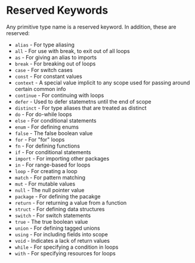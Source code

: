 # Reserved Keywords

Any primitive type name is a reserved keyword. In addition, these are reserved:

* `alias` - For type aliasing
* `all` - For use with break, to exit out of all loops
* `as` - For giving an alias to imports
* `break` - For breaking out of loops
* `case` - For switch cases
* `const` - For constant values
* `context` - A special value implicit to any scope used for passing around certain common info
* `continue` - For continuing with loops
* `defer` - Used to defer statemetns until the end of scope
* `distinct` - For type aliases that are treated as distinct
* `do` - For do-while loops
* `else` - For conditional statements
* `enum` - For defining enums
* `false` - The false boolean value
* `for` - For "for" loops
* `fn` - For defining functions
* `if` - For conditional statements
* `import` - For importing other packages
* `in` - For range-based for loops
* `loop` - For creating a loop
* `match` - For pattern matching
* `mut` - For mutable values
* `null` - The null pointer value
* `package` - For defining the pacakge
* `return` - For returning a value from a function
* `struct` - For defining data structures
* `switch` - For switch statements
* `true` - The true boolean value
* `union` - For defining tagged unions
* `using` - For including fields into scope
* `void` - Indicates a lack of return values
* `while` - For specifying a condition in loops
* `with` - For specifying resources for loops
